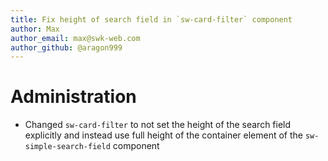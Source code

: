 ```yaml
---
title: Fix height of search field in `sw-card-filter` component
author: Max
author_email: max@swk-web.com
author_github: @aragon999
---
```

# Administration
* Changed `sw-card-filter` to not set the height of the search field explicitly and instead use full height of the container element of the `sw-simple-search-field` component
